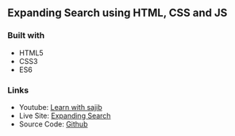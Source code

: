 ## Expanding Search using HTML, CSS and JS

### Built with

- HTML5
- CSS3
- ES6

### Links

- Youtube: [Learn with sajib](https://www.youtube.com/channel/UCDA_vA_38scUAk1UIuDpJmw)
- Live Site: [Expanding Search](https://arifulsajib.github.io/expanding-search/)
- Source Code: [Github](https://github.com/arifulsajib/expanding-search)
